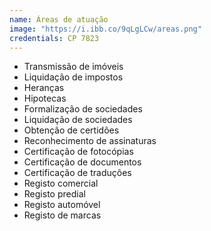 ```yaml
---
name: Áreas de atuação
image: "https://i.ibb.co/9qLgLCw/areas.png"
credentials: CP 7823
---
```


- Transmissão de imóveis
- Liquidação de impostos
- Heranças
- Hipotecas
- Formalização de sociedades
- Liquidação de sociedades
- Obtenção de certidões
- Reconhecimento de assinaturas
- Certificação de fotocópias
- Certificação de documentos
- Certificação de traduções
- Registo comercial
- Registo predial
- Registo automóvel
- Registo de marcas
